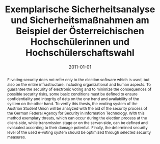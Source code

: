 ---
abstract: E-voting security does not refer only to the election software which is
  used, but also on the entire infrastructure, including organizational and human
  aspects. To guarantee the security of electronic voting and to minimize the consequences
  of possible security risks, some basic conditions must be defined to ensure confidentiality
  and integrity of data on the one hand and availability of the system on the other
  hand. To verify this thesis, the evoting system of the Austrian Student Union will
  be analyzed with the aid of the security process of the German Federal Agency for
  Security in Information Technology. With this method exemplary threats, which can
  occur during the election process at the client-side, while transmission stage or
  on the server-side, can be defined and evaluated according to their damage potential.
  Finally, the determined security level of the used e-voting system should be optimized
  through selected security measures.
authors:
- Daniela Popovic
date: '2011-01-01'
featured: false
publication_types:
- '7'
publishDate: '2011-01-01'
title: Exemplarische Sicherheitsanalyse und Sicherheitsmaßnahmen am Beispiel der Österreichischen
  Hochschülerinnen und Hochschülerschaftswahl
url_pdf: ''
---